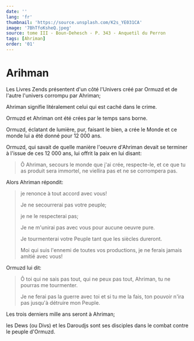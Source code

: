 ```yaml
---
date: ''
lang: 'fr'
thumbnail: 'https://source.unsplash.com/K2s_YE031CA'
image: '7BhTfoKsheQ.jpeg'
source: tome III - Boun-Dehesch - P. 343 - Anquetil du Perron
tags: [Ahriman]
order: '01'
---
```


# Arihman

Les Livres Zends présentent d'un côté l'Univers créé par Ormuzd et de l'autre l'univers corrompu par Ahriman;

Ahriman signifie litéralement celui qui est caché dans le crime.

Ormuzd et Ahriman ont été crées par le temps sans borne.

Ormuzd, éclatant de lumière, pur, faisant le bien, a crée le Monde et ce monde lui a été donné pour 12 000 ans.

Ormuzd, qui savait de quelle manière l'oeuvre d'Ahriman devait se terminer à l'issue de ces 12 000 ans, lui offrit la paix en lui disant:

> Ô Ahriman, secours le monde que j'ai crée, respecte-le, et ce que tu as produit sera immortel, ne viellira pas et ne se corrompera pas.

Alors Ahriman répondit:

> je renonce à tout accord avec vous!
>
> Je ne secourrerai pas votre peuple;
>
> je ne le respecterai pas;
>
> Je ne m'unirai pas avec vous pour aucune oeuvre pure.
>
> Je tourmenterai votre Peuple tant que les siècles dureront.
>
> Moi qui suis l'ennemi de toutes vos productions, je ne ferais jamais amitié avec vous!

Ormuzd lui dit:

> Ô toi qui ne sais pas tout, qui ne peux pas tout, Ahriman, tu ne pourras me tourmenter.
>
> Je ne ferai pas la guerre avec toi et si tu me la fais, ton pouvoir n'ira pas jusqu'à détruire mon Peuple.

Les trois derniers mille ans seront à Ahriman;

les Dews (ou Divs) et les Daroudjs sont ses disciples dans le combat contre le peuple d'Ormuzd.
